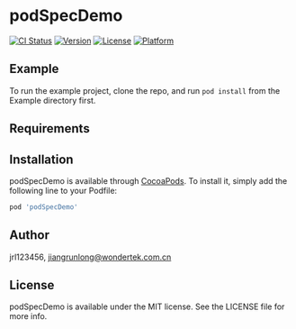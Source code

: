 # podSpecDemo

[![CI Status](https://img.shields.io/travis/jrl123456/podSpecDemo.svg?style=flat)](https://travis-ci.org/jrl123456/podSpecDemo)
[![Version](https://img.shields.io/cocoapods/v/podSpecDemo.svg?style=flat)](https://cocoapods.org/pods/podSpecDemo)
[![License](https://img.shields.io/cocoapods/l/podSpecDemo.svg?style=flat)](https://cocoapods.org/pods/podSpecDemo)
[![Platform](https://img.shields.io/cocoapods/p/podSpecDemo.svg?style=flat)](https://cocoapods.org/pods/podSpecDemo)

## Example

To run the example project, clone the repo, and run `pod install` from the Example directory first.

## Requirements

## Installation

podSpecDemo is available through [CocoaPods](https://cocoapods.org). To install
it, simply add the following line to your Podfile:

```ruby
pod 'podSpecDemo'
```

## Author

jrl123456, jiangrunlong@wondertek.com.cn

## License

podSpecDemo is available under the MIT license. See the LICENSE file for more info.
